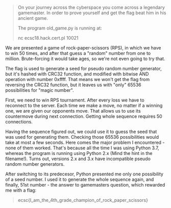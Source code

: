 >On your journey across the cyberspace you come across a legendary gamemaster. In order to prove yourself and get the flag beat him in his ancient game.
>
>The program old_game.py is running at:
>
>nc ecsc18.hack.cert.pl 10021

We are presented a game of rock-paper-scissors (RPS), in which we have to win 50 times, and after that guess a "random" number from one to million. Brute-forcing it would take ages, so we're not even going to try that.

The flag is used to generate a seed for pseudo random number generator, but it's hashed with CRC32 function, and modified with bitwise AND operation with number 0xffff. That means we won't get the flag from reversing the CRC32 function, but it leaves us with "only" 65536 possibilities for "magic number". 

First, we need to win RPS tournament. After every loss we have to reconnect to the server. Each time we make a move, no matter if a winning one, we are given our opponents move. That allows us to use its countermove during next connection. Getting whole sequence requires 50 connections. 

Having the sequence figured out, we could use it to guess the seed that was used for generating them. Checking those 65536 possibilities would take at most a few seconds.
Here comes the major problem I encountered - none of them worked. That's because all the time I was using Python 3.7, whereas the program is running using Python 2.x (Mind the hint in the filename!). Turns out, versions 2.x and 3.x have incompatible pseudo random number generators.

After switching to its predecesor, Python presented me only one possibility of a seed number. 
I used it to generate the whole sequence again, and finally, 51st number - the answer to gamemasters question, which rewarded me with a flag:

>ecsc{I_am_the_4th_grade_champion_of_rock_paper_scissors}
